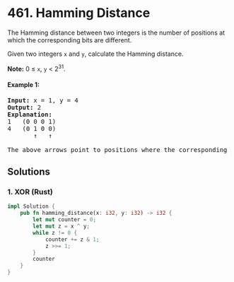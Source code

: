 # 461. Hamming Distance
The Hamming distance between two integers is the number of positions at which the corresponding bits are different.

Given two integers <code>x</code> and <code>y</code>, calculate the Hamming distance.

**Note:** 0 ≤ <code>x</code>, <code>y</code> < 2<sup>31</sup>.

#### Example 1:
<pre>
<strong>Input:</strong> x = 1, y = 4
<strong>Output:</strong> 2
<strong>Explanation:</strong>
1   (0 0 0 1)
4   (0 1 0 0)
       ↑   ↑

The above arrows point to positions where the corresponding bits are different.
</pre>

## Solutions

### 1. XOR (Rust)
```Rust
impl Solution {
    pub fn hamming_distance(x: i32, y: i32) -> i32 {
        let mut counter = 0;
        let mut z = x ^ y;
        while z != 0 {
            counter += z & 1;
            z >>= 1;
        }
        counter
    }
}
```
